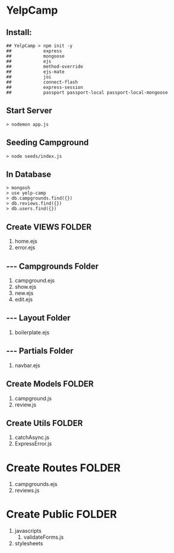 # YelpCamp

## Install: 
```
## YelpCamp > npm init -y
##            express 
##            mongoose 
##            ejs 
##            method-override
##            ejs-mate
##            joi
##            connect-flash
##            express-session
##            passport passport-local passport-local-mongoose
```

## Start Server
```
> nodemon app.js
```
## Seeding Campground
```
> node seeds/index.js
```
## In Database
```
> mongosh
> use yelp-camp
> db.campgrounds.find({})
> db.reviews.find({})
> db.users.find({})
```

## Create VIEWS FOLDER
1. home.ejs
2. error.ejs
## --- Campgrounds Folder
1. campground.ejs
2. show.ejs
3. new.ejs
4. edit.ejs
## --- Layout Folder
1. boilerplate.ejs
## --- Partials Folder
1. navbar.ejs

## Create Models FOLDER
1. campground.js
2. review.js

## Create Utils FOLDER
1. catchAsync.js
2. ExpressError.js

# Create Routes FOLDER
1. campgrounds.ejs
2. reviews.js

# Create Public FOLDER
1. javascripts
    1. validateForms.js
2. stylesheets